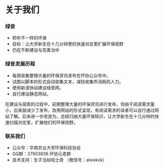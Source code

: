 # 关于我们
### 绿音
- 聆听不一样的环保  
- 目标：让大学新生在十几分钟里的快速浏览里扩展环保视野
- 仍在不断建设与完善当中

### 绿音发展历程
- 每周收集整理大量的环保资讯发布在环协公众号中。
- 试图以脚本的形式自动收集文本，减轻收集所消耗的人力。
- 使用新浪快站建设绿音网。
- 自行建设静态网站。  

在建设与探索的过程中，前期整理大量的环保资讯进行发布，但由于阅读需求量小，后来就减少了发布，改用网站的形式呈现，有阅读需求的读者可以自行通过网站了解。后来进一步改良为，总结归纳大量环保知识，让大学新生在十几分钟的快速扫描浏览里，扩展他们的环保视野。

### 联系我们
- 公众号：华南农业大学环保科技协会  
- QQ群：27903836  环协元老群    
- 技术支持：生子当如哈士奇 （微信号：alwxkxk）







